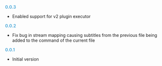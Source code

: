 
**<span style="color:#56adda">0.0.3</span>**
- Enabled support for v2 plugin executor

**<span style="color:#56adda">0.0.2</span>**
- Fix bug in stream mapping causing subtitles from the previous file being added to the command of the current file

**<span style="color:#56adda">0.0.1</span>**
- Initial version
